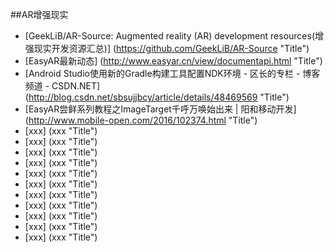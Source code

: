 
##AR增强现实


* [GeekLiB/AR-Source: Augmented reality (AR) development resources(增强现实开发资源汇总)] (https://github.com/GeekLiB/AR-Source  "Title")
* [EasyAR最新动态] (http://www.easyar.cn/view/documentapi.html  "Title")
* [Android Studio使用新的Gradle构建工具配置NDK环境 - 区长的专栏 - 博客频道 - CSDN.NET] (http://blog.csdn.net/sbsujjbcy/article/details/48469569  "Title")
* [EasyAR尝鲜系列教程之ImageTarget千呼万唤始出来 | 阳和移动开发] (http://www.mobile-open.com/2016/102374.html  "Title")
* [xxx] (xxx  "Title")
* [xxx] (xxx  "Title")
* [xxx] (xxx  "Title")
* [xxx] (xxx  "Title")
* [xxx] (xxx  "Title")
* [xxx] (xxx  "Title")
* [xxx] (xxx  "Title")
* [xxx] (xxx  "Title")
* [xxx] (xxx  "Title")
* [xxx] (xxx  "Title")
* [xxx] (xxx  "Title")
